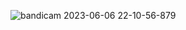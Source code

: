 ![bandicam 2023-06-06 22-10-56-879](https://github.com/VanHoang110802/GiaiBai/assets/108053955/55de1b09-2d1a-45c6-b5d3-feebc405635e)
